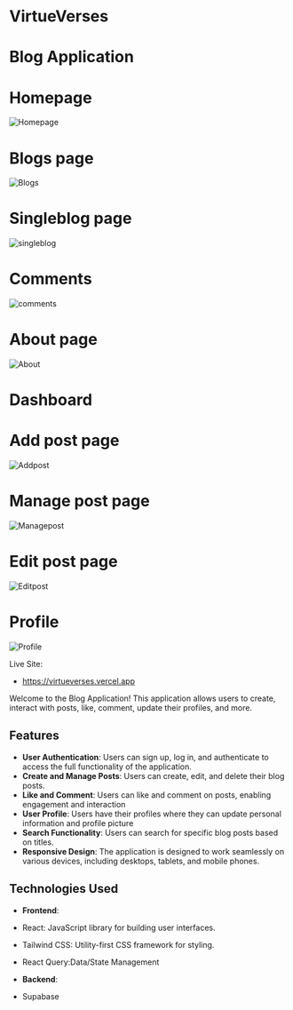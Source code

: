 # VirtueVerses
# Blog Application

# Homepage
![Homepage](https://github.com/Kamlesh718/Virtueverses/assets/91180891/90d02c8b-a832-490f-a1bd-3c17b06f1887)

# Blogs page
![Blogs](https://github.com/Kamlesh718/Virtueverses/assets/91180891/83714587-fded-491d-8522-36e2c4143cbc)

# Singleblog page
![singleblog](https://github.com/Kamlesh718/Virtueverses/assets/91180891/920ce177-4b75-48e0-bbdd-5d03daf2414a)

# Comments
![comments](https://github.com/Kamlesh718/Virtueverses/assets/91180891/873dbde2-bdaf-4f32-aaa2-1fe7ebc75c70)

# About page
![About](https://github.com/Kamlesh718/Virtueverses/assets/91180891/07a6bd33-e063-451e-a7a8-66a26f3b5b61)

# Dashboard

# Add post page
![Addpost](https://github.com/Kamlesh718/Virtueverses/assets/91180891/97795eec-c95f-43dc-a286-e9100d1df257)

# Manage post page
![Managepost](https://github.com/Kamlesh718/Virtueverses/assets/91180891/238cbaa6-fde5-4187-bbd0-0d64e2329ee0)

# Edit post page
![Editpost](https://github.com/Kamlesh718/Virtueverses/assets/91180891/226a2831-78f3-48be-9550-fd344e7b1dea)

# Profile 
![Profile](https://github.com/Kamlesh718/Virtueverses/assets/91180891/6c93999e-3ee2-42c8-924f-d4cfe71bff1f)



Live Site:
- https://virtueverses.vercel.app

Welcome to the Blog Application! This application allows users to
create, interact with posts, like, comment, update their profiles, and more.

## Features
- **User Authentication**: Users can sign up, log in, and authenticate to access the full functionality of the application.
- **Create and Manage Posts**: Users can create, edit, and delete their blog posts.
- **Like and Comment**: Users can like and comment on posts, enabling engagement and interaction
- **User Profile**: Users have their profiles where they can update personal information and profile picture
- **Search Functionality**: Users can search for specific blog posts based on titles.
- **Responsive Design**: The application is designed to work seamlessly on various devices, including desktops, tablets, and mobile phones.

## Technologies Used
- **Frontend**:
 - React: JavaScript library for building user interfaces.
 - Tailwind CSS: Utility-first CSS framework for styling.
 - React Query:Data/State Management

- **Backend**:
 - Supabase
